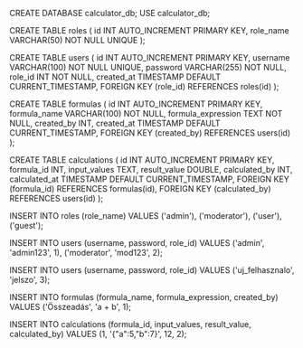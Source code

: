 CREATE DATABASE calculator_db;
USE calculator_db;

CREATE TABLE roles (
    id INT AUTO_INCREMENT PRIMARY KEY,
    role_name VARCHAR(50) NOT NULL UNIQUE
);


CREATE TABLE users (
    id INT AUTO_INCREMENT PRIMARY KEY,
    username VARCHAR(100) NOT NULL UNIQUE,
    password VARCHAR(255) NOT NULL,
    role_id INT NOT NULL,
    created_at TIMESTAMP DEFAULT CURRENT_TIMESTAMP,
    FOREIGN KEY (role_id) REFERENCES roles(id)
);


CREATE TABLE formulas (
    id INT AUTO_INCREMENT PRIMARY KEY,
    formula_name VARCHAR(100) NOT NULL,
    formula_expression TEXT NOT NULL,
    created_by INT,
    created_at TIMESTAMP DEFAULT CURRENT_TIMESTAMP,
    FOREIGN KEY (created_by) REFERENCES users(id)
);


CREATE TABLE calculations (
    id INT AUTO_INCREMENT PRIMARY KEY,
    formula_id INT,
    input_values TEXT,
    result_value DOUBLE,
    calculated_by INT,
    calculated_at TIMESTAMP DEFAULT CURRENT_TIMESTAMP,
    FOREIGN KEY (formula_id) REFERENCES formulas(id),
    FOREIGN KEY (calculated_by) REFERENCES users(id)
);


INSERT INTO roles (role_name) VALUES ('admin'), ('moderator'), ('user'), ('guest');


INSERT INTO users (username, password, role_id) 
VALUES 
('admin', 'admin123', 1),
('moderator', 'mod123', 2);

INSERT INTO users (username, password, role_id)
VALUES ('uj_felhasznalo', 'jelszo', 3);

INSERT INTO formulas (formula_name, formula_expression, created_by)
VALUES ('Összeadás', 'a + b', 1);

INSERT INTO calculations (formula_id, input_values, result_value, calculated_by)
VALUES (1, '{"a":5,"b":7}', 12, 2);
